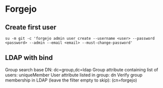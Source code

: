# Forgejo

## Create first user

```
su -m git -c 'forgejo admin user create --username <user> --password <password> --admin --email <email> --must-change-password'
```

## LDAP with bind

Group search base DN: dc=group,dc=ldap
Group attribute containing list of users: uniqueMember
User attribute listed in group: dn
Verify group membership in LDAP (leave the filter empty to skip): (cn=forgejo)
